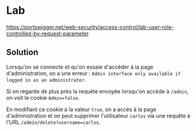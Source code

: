 # Lab

https://portswigger.net/web-security/access-control/lab-user-role-controlled-by-request-parameter

## Solution

Lorsqu'on se connecte et qu'on essaie d'accéder à la page d'administration, on a une erreur : `Admin interface only available if logged in as an administrator`.

Si on regarde de plus près la requête envoyée lorsqu'on accède à `/admin`, on voit le cookie `Admin=false`.

En modifiant ce cookie à la valeur `true`, on a accès à la page d'administration et on peut supprimer l'utilisateur `carlos` via une requête à l'URL `/admin/delete?username=carlos`.